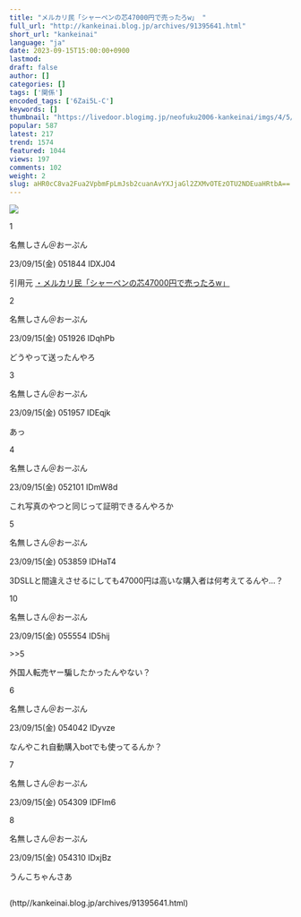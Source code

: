```yaml
---
title: "メルカリ民「シャーペンの芯47000円で売ったろw」 "
full_url: "http://kankeinai.blog.jp/archives/91395641.html"
short_url: "kankeinai"
language: "ja"
date: 2023-09-15T15:00:00+0900
lastmod: 
draft: false
author: []
categories: []
tags: ['関係']
encoded_tags: ['6Zai5L-C']
keywords: []
thumbnail: "https://livedoor.blogimg.jp/neofuku2006-kankeinai/imgs/4/5/45fb4574-s.jpg"
popular: 587
latest: 217
trend: 1574
featured: 1044
views: 197
comments: 102
weight: 2
slug: aHR0cC8va2Fua2VpbmFpLmJsb2cuanAvYXJjaGl2ZXMvOTEzOTU2NDEuaHRtbA==
---
```


![](https://livedoor.blogimg.jp/neofuku2006-kankeinai/imgs/4/5/45fb4574-s.jpg)

<div><p class='t_h'>1 <p>名無しさん＠おーぷん</p> <p> 23/09/15(金) 051844 IDXJ04</p></p><p>引用元 <a href='http//2chspa.com/thread/livejupiter/1694722724' target='_blank'>・</a><a href='https//hayabusa.open2ch.net/test/read.cgi/livejupiter/1694722724/' target='_blank'>メルカリ民「シャーペンの芯47000円で売ったろw」</a></p><p class='t_h'>2 <p>名無しさん＠おーぷん</p> <p> 23/09/15(金) 051926 IDqhPb</p></p> <p class='t_b'> どうやって送ったんやろ </p> <p class='t_h'>3 <p>名無しさん＠おーぷん</p> <p> 23/09/15(金) 051957 IDEqjk</p></p> <p class='t_b'> あっ </p> <p class='t_h'>4 <p>名無しさん＠おーぷん</p> <p> 23/09/15(金) 052101 IDmW8d</p></p> <p class='t_b'> これ写真のやつと同じって証明できるんやろか </p> <p class='t_h'>5 <p>名無しさん＠おーぷん</p> <p> 23/09/15(金) 053859 IDHaT4</p></p> <p class='t_b'> 3DSLLと間違えさせるにしても47000円は高いな購入者は何考えてるんや…？ </p> <p class='t_h t_i'>10 <p>名無しさん＠おーぷん</p> <p> 23/09/15(金) 055554 ID5hij</p></p> <p class='t_b t_i'> <p class='anchor'>>>5</p>外国人転売ヤー騙したかったんやない？ </p> <p class='t_h'>6 <p>名無しさん＠おーぷん</p> <p> 23/09/15(金) 054042 IDyvze</p></p> <p class='t_b'> なんやこれ自動購入botでも使ってるんか？ </p> <p class='t_h'>7 <p>名無しさん＠おーぷん</p> <p> 23/09/15(金) 054309 IDFIm6</p></p> <p class='t_h'>8 <p>名無しさん＠おーぷん</p> <p> 23/09/15(金) 054310 IDxjBz</p></p> <p class='t_b'> うんこちゃんさあ </p> <img border='0' width='1' height='1' src='https//www16.a8.net/0.gif?a8mat=2BJK9W+3WIBJM+249K+BWGDT' alt=''> </div>

(http//kankeinai.blog.jp/archives/91395641.html)
